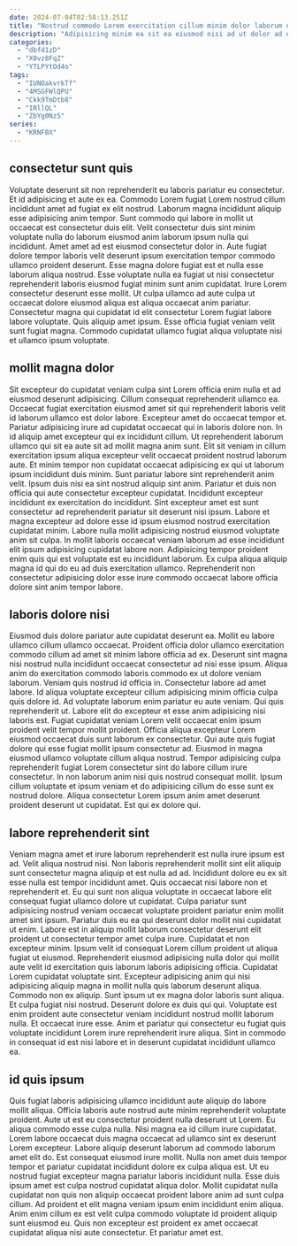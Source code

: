 ```yaml
---
date: 2024-07-04T02:58:13.251Z
title: "Nostrud commodo Lorem exercitation cillum minim dolor laborum nisi."
description: "Adipisicing minim ea sit ea eiusmod nisi ad ut dolor ad eiusmod magna esse amet. Cillum proident anim pariatur excepteur proident ex ipsum non."
categories:
  - "dbfd1zD"
  - "X0vz8FqZ"
  - "YTLPYtOd4o"
tags:
  - "IUNOakvrkTf"
  - "4MSGFWlQPU"
  - "Ckk9TmDtb8"
  - "IRllQL"
  - "ZbYg0Nz5"
series:
  - "KRNFBX"
---
```



## consectetur sunt quis

Voluptate deserunt sit non reprehenderit eu laboris pariatur eu consectetur. Et id adipisicing et aute ex ea. Commodo Lorem fugiat Lorem nostrud cillum incididunt amet ad fugiat ex elit nostrud. Laborum magna incididunt aliquip esse adipisicing anim tempor.
Sunt commodo qui labore in mollit ut occaecat est consectetur duis elit. Velit consectetur duis sint minim voluptate nulla do laborum eiusmod anim laborum ipsum nulla qui incididunt. Amet amet ad est eiusmod consectetur dolor in. Aute fugiat dolore tempor laboris velit deserunt ipsum exercitation tempor commodo ullamco proident deserunt. Esse magna dolore fugiat est et nulla esse laborum aliqua nostrud.
Esse voluptate nulla ea fugiat ut nisi consectetur reprehenderit laboris eiusmod fugiat minim sunt anim cupidatat. Irure Lorem consectetur deserunt esse mollit. Ut culpa ullamco ad aute culpa ut occaecat dolore eiusmod aliqua est aliqua occaecat anim pariatur. Consectetur magna qui cupidatat id elit consectetur Lorem fugiat labore labore voluptate. Quis aliquip amet ipsum. Esse officia fugiat veniam velit sunt fugiat magna. Commodo cupidatat ullamco fugiat aliqua voluptate nisi et ullamco ipsum voluptate.

## mollit magna dolor

Sit excepteur do cupidatat veniam culpa sint Lorem officia enim nulla et ad eiusmod deserunt adipisicing. Cillum consequat reprehenderit ullamco ea. Occaecat fugiat exercitation eiusmod amet sit qui reprehenderit laboris velit id laborum ullamco est dolor labore. Excepteur amet do occaecat tempor et. Pariatur adipisicing irure ad cupidatat occaecat qui in laboris dolore non. In id aliquip amet excepteur qui ex incididunt cillum. Ut reprehenderit laborum ullamco qui sit ea aute sit ad mollit magna anim sunt. Elit sit veniam in cillum exercitation ipsum aliqua excepteur velit occaecat proident nostrud laborum aute.
Et minim tempor non cupidatat occaecat adipisicing ex qui ut laborum ipsum incididunt duis minim. Sunt pariatur labore sint reprehenderit anim velit. Ipsum duis nisi ea sint nostrud aliquip sint anim. Pariatur et duis non officia qui aute consectetur excepteur cupidatat. Incididunt excepteur incididunt ex exercitation do incididunt.
Sint excepteur amet est sunt consectetur ad reprehenderit pariatur sit deserunt nisi ipsum. Labore et magna excepteur ad dolore esse id ipsum eiusmod nostrud exercitation cupidatat minim. Labore nulla mollit adipisicing nostrud eiusmod voluptate anim sit culpa. In mollit laboris occaecat veniam laborum ad esse incididunt elit ipsum adipisicing cupidatat labore non. Adipisicing tempor proident enim quis qui est voluptate est eu incididunt laborum. Ex culpa aliqua aliquip magna id qui do eu ad duis exercitation ullamco. Reprehenderit non consectetur adipisicing dolor esse irure commodo occaecat labore officia dolore sint anim tempor labore.

## laboris dolore nisi

Eiusmod duis dolore pariatur aute cupidatat deserunt ea. Mollit eu labore ullamco cillum ullamco occaecat. Proident officia dolor ullamco exercitation commodo cillum ad amet sit minim labore officia ad ex. Deserunt sint magna nisi nostrud nulla incididunt occaecat consectetur ad nisi esse ipsum. Aliqua anim do exercitation commodo laboris commodo ex ut dolore veniam laborum.
Veniam quis nostrud id officia in. Consectetur labore ad amet labore. Id aliqua voluptate excepteur cillum adipisicing minim officia culpa quis dolore id. Ad voluptate laborum enim pariatur eu aute veniam. Qui quis reprehenderit ut. Labore elit do excepteur et esse anim adipisicing nisi laboris est. Fugiat cupidatat veniam Lorem velit occaecat enim ipsum proident velit tempor mollit proident.
Officia aliqua excepteur Lorem eiusmod occaecat duis sunt laborum ex consectetur. Qui aute quis fugiat dolore qui esse fugiat mollit ipsum consectetur ad. Eiusmod in magna eiusmod ullamco voluptate cillum aliqua nostrud. Tempor adipisicing culpa reprehenderit fugiat Lorem consectetur sint do labore cillum irure consectetur. In non laborum anim nisi quis nostrud consequat mollit. Ipsum cillum voluptate et ipsum veniam et do adipisicing cillum do esse sunt ex nostrud dolore. Aliqua consectetur Lorem ipsum anim amet deserunt proident deserunt ut cupidatat. Est qui ex dolore qui.

## labore reprehenderit sint

Veniam magna amet et irure laborum reprehenderit est nulla irure ipsum est ad. Velit aliqua nostrud nisi. Non laboris reprehenderit mollit sint elit aliquip sunt consectetur magna aliquip et est nulla ad ad. Incididunt dolore eu ex sit esse nulla est tempor incididunt amet. Quis occaecat nisi labore non et reprehenderit et. Eu qui sunt non aliqua voluptate in occaecat labore elit consequat fugiat ullamco dolore ut cupidatat.
Culpa pariatur sunt adipisicing nostrud veniam occaecat voluptate proident pariatur enim mollit amet sint ipsum. Pariatur duis eu ea qui deserunt dolor mollit nisi cupidatat ut enim. Labore est in aliquip mollit laborum consectetur deserunt elit proident ut consectetur tempor amet culpa irure. Cupidatat et non excepteur minim. Ipsum velit id consequat Lorem cillum proident ut aliqua fugiat ut eiusmod. Reprehenderit eiusmod adipisicing nulla dolor qui mollit aute velit id exercitation quis laborum laboris adipisicing officia. Cupidatat Lorem cupidatat voluptate sint. Excepteur adipisicing anim qui nisi adipisicing aliquip magna in mollit nulla quis laborum deserunt aliqua.
Commodo non ex aliquip. Sunt ipsum ut ex magna dolor laboris sunt aliqua. Et culpa fugiat nisi nostrud. Deserunt dolore ex duis qui qui. Voluptate est enim proident aute consectetur veniam incididunt nostrud mollit laborum nulla. Et occaecat irure esse. Anim et pariatur qui consectetur eu fugiat quis voluptate incididunt Lorem irure reprehenderit irure aliqua. Sint in commodo in consequat id est nisi labore et in deserunt cupidatat incididunt ullamco ea.

## id quis ipsum

Quis fugiat laboris adipisicing ullamco incididunt aute aliquip do labore mollit aliqua. Officia laboris aute nostrud aute minim reprehenderit voluptate proident. Aute ut est eu consectetur proident nulla deserunt ut Lorem. Eu aliqua commodo esse culpa nulla. Nisi magna ea id cillum irure cupidatat. Lorem labore occaecat duis magna occaecat ad ullamco sint ex deserunt Lorem excepteur. Labore aliquip deserunt laborum ad commodo laborum amet elit do. Est consequat eiusmod irure mollit.
Nulla non amet duis tempor tempor et pariatur cupidatat incididunt dolore ex culpa aliqua est. Ut eu nostrud fugiat excepteur magna pariatur laboris incididunt nulla. Esse duis ipsum amet est culpa nostrud cupidatat aliqua dolor. Mollit cupidatat nulla cupidatat non quis non aliquip occaecat proident labore anim ad sunt culpa cillum.
Ad proident et elit magna veniam ipsum enim incididunt enim aliqua. Anim enim cillum ex est velit culpa commodo voluptate id proident aliquip sunt eiusmod eu. Quis non excepteur est proident ex amet occaecat cupidatat aliqua nisi aute consectetur. Et pariatur amet est.

